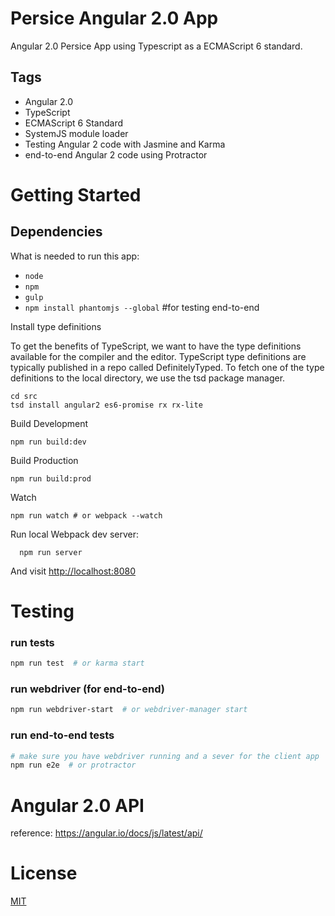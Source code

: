 # Persice Angular 2.0 App

Angular 2.0 Persice App using Typescript as a ECMAScript 6 standard.

## Tags
* Angular 2.0
* TypeScript
* ECMAScript 6 Standard
* SystemJS module loader
* Testing Angular 2 code with Jasmine and Karma
* end-to-end Angular 2 code using Protractor

# Getting Started
## Dependencies
What is needed to run this app:
* `node`
* `npm`
* `gulp`
* `npm install phantomjs --global` #for testing end-to-end




Install type definitions

To get the benefits of TypeScript, we want to have the type definitions available for
the compiler and the editor. TypeScript type definitions are typically published in a
repo called DefinitelyTyped. To fetch one of the type definitions to the local directory,
we use the tsd package manager.

```
cd src
tsd install angular2 es6-promise rx rx-lite
```

Build Development
```
npm run build:dev

```

Build Production
```
npm run build:prod

```

Watch
```
npm run watch # or webpack --watch
```

Run local Webpack dev server:
```
  npm run server
```

And visit [http://localhost:8080](http://localhost:8080)

# Testing

### run tests
```bash
npm run test  # or karma start
```

### run webdriver (for end-to-end)
```bash
npm run webdriver-start  # or webdriver-manager start
```

### run end-to-end tests
```bash
# make sure you have webdriver running and a sever for the client app
npm run e2e  # or protractor
```

# Angular 2.0 API
reference: https://angular.io/docs/js/latest/api/

# License
  [MIT](/LICENSE)
